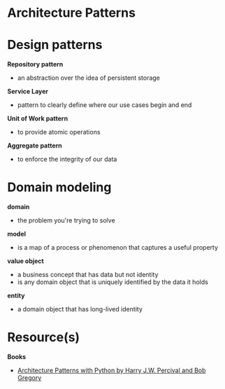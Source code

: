 # Architecture Patterns


# Design patterns

**Repository pattern**
- an abstraction over the idea of persistent storage

**Service Layer**
- pattern to clearly define where our use cases begin and end

**Unit of Work pattern**
- to provide atomic operations

**Aggregate pattern**
- to enforce the integrity of our data


# Domain modeling

**domain**
- the problem you're trying to solve

**model**
- is a map of a process or phenomenon that captures a useful property

**value object**
- a business concept that has data but not identity
- is any domain object that is uniquely identified by the data it holds

**entity**
- a domain object that has long-lived identity

# Resource(s)

**Books**
- [Architecture Patterns with Python by Harry J.W. Percival and Bob Gregory](https://www.oreilly.com/library/view/architecture-patterns-with/9781492052197/)
